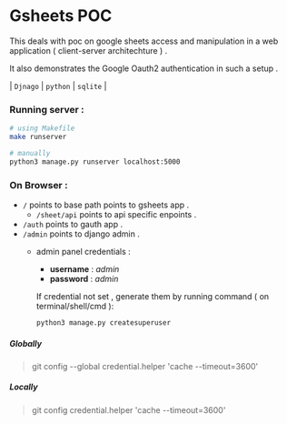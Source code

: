 # Gsheets POC
This deals with poc on google sheets access and manipulation in a web application ( client-server architechture ) .

It also demonstrates the Google Oauth2 authentication in such a setup .

| `Djnago` | `python` | `sqlite` | 

### Running server :

```sh
# using Makefile
make runserver
```

```sh
# manually
python3 manage.py runserver localhost:5000
```

### On Browser :
- `/` points to base path points to gsheets app .
    - `/sheet/api` points to api specific enpoints .
- `/auth` points to gauth app .
- `/admin` points to django admin .
    - admin panel credentials :
        - **username** : _admin_
        - **password** : _admin_
        
        If credential not set , generate them by running command ( on terminal/shell/cmd ): 
        ```sh
        python3 manage.py createsuperuser
        ```

##### Globally 
> git config --global credential.helper 'cache --timeout=3600'

##### Locally 
> git config credential.helper 'cache --timeout=3600'